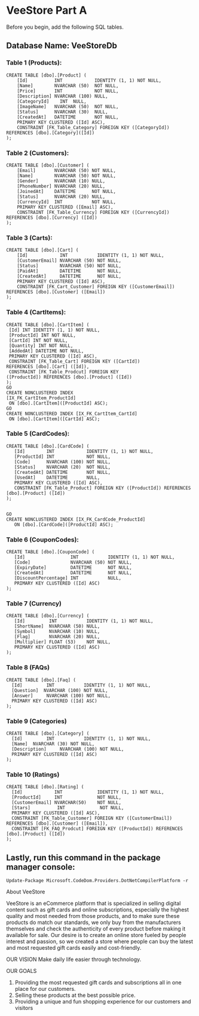# VeeStore Part A

Before you begin, add the following SQL tables.

## Database Name: VeeStoreDb

### Table 1 (Products):
```
CREATE TABLE [dbo].[Product] (
    [Id]          INT            IDENTITY (1, 1) NOT NULL,
    [Name]        NVARCHAR (50)  NOT NULL,
    [Price]       INT            NOT NULL,
    [Description] NVARCHAR (100) NULL,
    [CategoryId]    INT  NULL,
    [ImageName]   NVARCHAR (50)  NOT NULL,
    [Status]      NVARCHAR (30)  NULL,
    [CreatedAt]   DATETIME       NOT NULL,
    PRIMARY KEY CLUSTERED ([Id] ASC),
	CONSTRAINT [FK_Table_Category] FOREIGN KEY ([CategoryId]) REFERENCES [dbo].[Category]([Id])
);
```
### Table 2 (Customers): 
```
CREATE TABLE [dbo].[Customer] (
    [Email]       NVARCHAR (50) NOT NULL,
    [Name]        NVARCHAR (50) NOT NULL,
    [Gender]      NVARCHAR (10) NULL,
    [PhoneNumber] NVARCHAR (20) NULL,
    [JoinedAt]    DATETIME      NOT NULL,
    [Status]      NVARCHAR (20) NULL,
    [CurrencyId]  INT           NOT NULL,
    PRIMARY KEY CLUSTERED ([Email] ASC),
    CONSTRAINT [FK_Table_Currency] FOREIGN KEY ([CurrencyId]) REFERENCES [dbo].[Currency] ([Id])
);
```
### Table 3 (Carts):
```
CREATE TABLE [dbo].[Cart] (
    [Id]            INT           IDENTITY (1, 1) NOT NULL,
    [CustomerEmail] NVARCHAR (50) NOT NULL,
    [Status]        NVARCHAR (50) NOT NULL,
    [PaidAt]        DATETIME      NOT NULL,
    [CreatedAt]     DATETIME      NOT NULL,
    PRIMARY KEY CLUSTERED ([Id] ASC),
    CONSTRAINT [FK_Cart_Customer] FOREIGN KEY ([CustomerEmail]) REFERENCES [dbo].[Customer] ([Email])
);
```
### Table 4 (CartItems):
```
CREATE TABLE [dbo].[CartItem] (
 [Id] INT IDENTITY (1, 1) NOT NULL,
 [ProductId] INT NOT NULL,
 [CartId] INT NOT NULL,
 [Quantity] INT NOT NULL,
 [AddedAt] DATETIME NOT NULL,
 PRIMARY KEY CLUSTERED ([Id] ASC),
 CONSTRAINT [FK_Table_Cart] FOREIGN KEY ([CartId])
REFERENCES [dbo].[Cart] ([Id]),
 CONSTRAINT [FK_Table_Prodcut] FOREIGN KEY
([ProductId]) REFERENCES [dbo].[Product] ([Id])
);
GO
CREATE NONCLUSTERED INDEX
[IX_FK_CartItem_ProductId]
 ON [dbo].[CartItem]([ProductId] ASC);
GO
CREATE NONCLUSTERED INDEX [IX_FK_CartItem_CartId]
 ON [dbo].[CartItem]([CartId] ASC);
 ```
 ### Table 5 (CardCodes):
 ```
CREATE TABLE [dbo].[CardCode] (
    [Id]        INT            IDENTITY (1, 1) NOT NULL,
    [ProductId] INT            NOT NULL,
    [Code]      NVARCHAR (100) NOT NULL,
    [Status]    NVARCHAR (20)  NOT NULL,
    [CreatedAt] DATETIME       NOT NULL,
    [UsedAt]    DATETIME       NULL,
    PRIMARY KEY CLUSTERED ([Id] ASC),
    CONSTRAINT [FK_Table_Product] FOREIGN KEY ([ProductId]) REFERENCES [dbo].[Product] ([Id])
);


GO
CREATE NONCLUSTERED INDEX [IX_FK_CardCode_ProductId]
    ON [dbo].[CardCode]([ProductId] ASC);
 ```
 
 ### Table 6 (CouponCodes):
 ```
CREATE TABLE [dbo].[CouponCode] (
    [Id]                 INT           IDENTITY (1, 1) NOT NULL,
    [Code]               NVARCHAR (50) NOT NULL,
    [ExpiryDate]         DATETIME      NOT NULL,
    [CreatedAt]          DATETIME      NOT NULL,
    [DiscountPercentage] INT           NULL,
    PRIMARY KEY CLUSTERED ([Id] ASC)
);
 ```
 
 ### Table 7 (Currency)
 ```
CREATE TABLE [dbo].[Currency] (
    [Id]         INT           IDENTITY (1, 1) NOT NULL,
    [ShortName]  NVARCHAR (50) NULL,
    [Symbol]     NVARCHAR (10) NULL,
    [Flag]       NVARCHAR (20) NULL,
    [Multiplier] FLOAT (53)    NOT NULL,
    PRIMARY KEY CLUSTERED ([Id] ASC)
);
 ```
 ### Table 8 (FAQs)
 ```
CREATE TABLE [dbo].[Faq] (
   [Id]         INT           IDENTITY (1, 1) NOT NULL,
   [Question]  NVARCHAR (100) NOT NULL,
   [Answer]     NVARCHAR (100) NOT NULL,
   PRIMARY KEY CLUSTERED ([Id] ASC)
);
 ```
 ### Table 9 (Categories)
 ```
CREATE TABLE [dbo].[Category] (
   [Id]         INT           IDENTITY (1, 1) NOT NULL,
   [Name]  NVARCHAR (30) NOT NULL,
   [Description]     NVARCHAR (100) NOT NULL,
   PRIMARY KEY CLUSTERED ([Id] ASC)
);
 ```
 ### Table 10 (Ratings)
 ```
CREATE TABLE [dbo].[Rating] (
   [Id]            INT             IDENTITY (1, 1) NOT NULL,
   [ProductId]     INT             NOT NULL,
   [CustomerEmail] NVARCHAR(50)    NOT NULL,
   [Stars]          INT             NOT NULL,
   PRIMARY KEY CLUSTERED ([Id] ASC),
   CONSTRAINT [FK_Table_Customer] FOREIGN KEY ([CustomerEmail]) REFERENCES [dbo].[Customer] ([Email]),
   CONSTRAINT [FK_FAQ_Prodcut] FOREIGN KEY ([ProductId]) REFERENCES [dbo].[Product] ([Id])   
);
 ```
 ## Lastly, run this command in the package manager console:
 ```
 Update-Package Microsoft.CodeDom.Providers.DotNetCompilerPlatform -r
 ```

About VeeStore

VeeStore is an eCommerce platform that is specialized in selling digital content such as gift cards and online subscriptions, especially the highest quality and most needed from those products, and to make sure these products do match our standards, we only buy from the manufacturers themselves and check the authenticity of every product before making it available for sale.
Our desire is to create an online store fueled by people interest and passion, so we created a store where people can buy the latest and most requested gift cards easily and cost-friendly.


OUR VISION
Make daily life easier through technology.

OUR GOALS

1. Providing the most requested gift cards and subscriptions all in one place for our customers.
2. Selling these products at the best possible price.
3. Providing a unique and fun shopping experience for our customers and visitors
